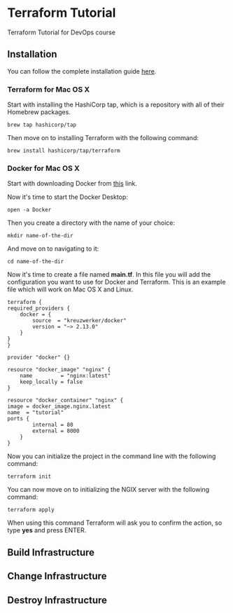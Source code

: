# Terraform Tutorial
Terraform Tutorial for DevOps course

## Installation 

You can follow the complete installation guide [here](https://learn.hashicorp.com/tutorials/terraform/install-cli?in=terraform/docker-get-started). 

### Terraform for Mac OS X
Start with installing the HashiCorp tap, which is a repository with all of their Homebrew packages. 

    brew tap hashicorp/tap

Then move on to installing Terraform with the following command: 

    brew install hashicorp/tap/terraform

### Docker for Mac OS X 
Start with downloading Docker from [this](https://docs.docker.com/desktop/mac/install/) link. 

Now it's time to start the Docker Desktop:

    open -a Docker

Then you create a directory with the name of your choice:

    mkdir name-of-the-dir

And move on to navigating to it: 

    cd name-of-the-dir

Now it's time to create a file named **main.tf**. In this file you will add the configuration you want to use for Docker and Terraform. This is an example file which will work on Mac OS X and Linux. 

    terraform {
    required_providers {
        docker = {
            source  = "kreuzwerker/docker"
            version = "~> 2.13.0"
        }
    }
    }

    provider "docker" {}

    resource "docker_image" "nginx" {
        name         = "nginx:latest"
        keep_locally = false
    }

    resource "docker_container" "nginx" {
    image = docker_image.nginx.latest
    name  = "tutorial"
    ports {
            internal = 80
            external = 8000
        }
    }

Now you can initialize the project in the command line with the following command:

    terraform init

You can now move on to initializing the NGIX server with the following command:

    terraform apply

When using this command Terraform will ask you to confirm the action, so type **yes** and press ENTER. 
## Build Infrastructure 

## Change Infrastructure 

## Destroy Infrastructure 
